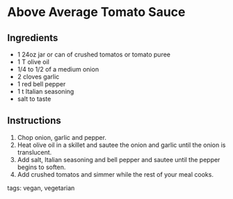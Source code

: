# Above Average Tomato Sauce

## Ingredients

* 1 24oz jar or can of crushed tomatos or tomato puree
* 1 T olive oil
* 1/4 to 1/2 of a medium onion
* 2 cloves garlic
* 1 red bell pepper
* 1 t Italian seasoning
* salt to taste

## Instructions

1. Chop onion, garlic and pepper.
2. Heat olive oil in a skillet and sautee the onion and garlic until the onion is translucent.
3. Add salt, Italian seasoning and bell pepper and sautee until the pepper begins to soften.
4. Add crushed tomatos and simmer while the rest of your meal cooks.

tags: vegan, vegetarian
